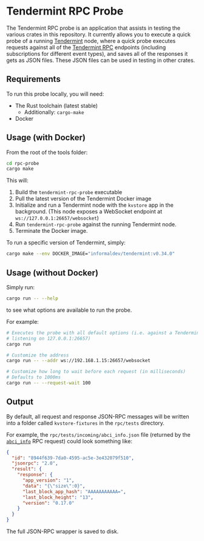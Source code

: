 # Tendermint RPC Probe

The Tendermint RPC probe is an application that assists in testing the various
crates in this repository. It currently allows you to execute a quick probe of
a running [Tendermint] node, where a quick probe executes requests against all
of the [Tendermint RPC] endpoints (including subscriptions for different event
types), and saves all of the responses it gets as JSON files. These JSON files
can be used in testing in other crates.

## Requirements

To run this probe locally, you will need:

* The Rust toolchain (latest stable)
  * Additionally: `cargo-make`
* Docker

## Usage (with Docker)

From the root of the tools folder:

```bash
cd rpc-probe
cargo make
```

This will:

1. Build the `tendermint-rpc-probe` executable
2. Pull the latest version of the Tendermint Docker image
3. Initialize and run a Tendermint node with the `kvstore` app in the
   background. (This node exposes a WebSocket endpoint at
   `ws://127.0.0.1:26657/websocket`)
4. Run `tendermint-rpc-probe` against the running Tendermint node.
5. Terminate the Docker image.

To run a specific version of Tendermint, simply:

```bash
cargo make --env DOCKER_IMAGE="informaldev/tendermint:v0.34.0" 
```

## Usage (without Docker)

Simply run:

```bash
cargo run -- --help
```

to see what options are available to run the probe.

For example:

```bash
# Executes the probe with all default options (i.e. against a Tendermint node
# listening on 127.0.0.1:26657)
cargo run

# Customize the address
cargo run -- --addr ws://192.168.1.15:26657/websocket

# Customize how long to wait before each request (in milliseconds)
# Defaults to 1000ms
cargo run -- --request-wait 100
```

## Output

By default, all request and response JSON-RPC messages will be written into a
folder called `kvstore-fixtures` in the `rpc/tests` directory.

For example, the `rpc/tests/incoming/abci_info.json` file (returned by the
[`abci_info`] RPC request) could look something like:

```json
{
  "id": "8944f639-7da0-4595-ac5e-3e432079f510",
  "jsonrpc": "2.0",
  "result": {
    "response": {
      "app_version": "1",
      "data": "{\"size\":0}",
      "last_block_app_hash": "AAAAAAAAAAA=",
      "last_block_height": "13",
      "version": "0.17.0"
    }
  }
}
```

The full JSON-RPC wrapper is saved to disk.

[Tendermint]: https://github.com/tendermint/tendermint
[Tendermint RPC]: https://docs.tendermint.com/v0.34/rpc/
[`abci_info`]: https://docs.tendermint.com/v0.34/rpc/#/ABCI/abci_info
